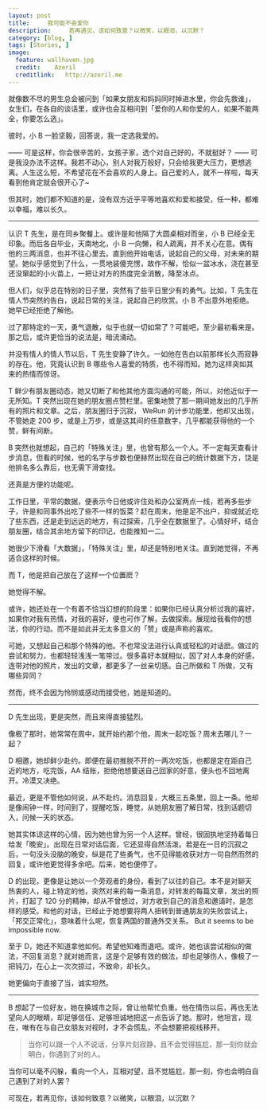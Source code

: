 ```yaml
---
layout: post  
title:     我可能不会爱你
description:     若再遇见，该如何致意？以微笑，以眼泪，以沉默？
category: [blog, ]  
tags: [Stories, ]  
image:
  feature: wallhaven.jpg
  credit:    Azeril
  creditlink:   http://azeril.me
---
```


就像数不尽的男生总会被问到「如果女朋友和妈妈同时掉进水里，你会先救谁」，女生们，在各自的谈话里，或许也会互相问到「爱你的人和你爱的人，如果不能两全，你要怎么选」。

彼时，小 B 一脸坚毅，回答说，我一定选我爱的。

—— 可是这样，你会很辛苦的，女孩子家，选个对自己好的，不就挺好？
—— 可是我没办法不这样。我若不动心，别人对我万般好，只会给我更大压力，更想逃离。人生这么短，不希望花在不会喜欢的人身上。自己爱的人，就不一样啦，每天看到他肯定就会很开心了~

但其时，她们都不知道的是，没有双方近乎平等地喜欢和爱和接受，任一种，都难以幸福，难以长久。

***

认识 T 先生，是在同乡聚餐上。或许是和他隔了大圆桌相对而坐，小 B 已经全无印象。而后各自毕业，天南地北，小 B 一向懒，和人疏离，并不关心在意。偶有他的三两消息，也并不往心里去。直到他开始电话，说起自己的父母，对未来的期望。她似乎感觉到了什么，一贯地装傻充愣，故作不解，恰似一盆冰水，浇在甚至还没窜起的小火苗上，一把让对方的热度完全消散，降至冰点。

但人们，似乎总在特别的日子里，突然有了些平日里少有的勇气。比如，T 先生在情人节突然的告白，说起日常的关注，说起自己的欣赏。小 B 不出意外地拒绝。她早已经拒绝了解他。

过了那特定的一天，勇气退散，似乎也就一切如常了？可能吧，至少最初看来是。那之后，或许更恰当的说法是，暗流涌动。

并没有情人的情人节以后，T 先生安静了许久。一如他在告白以前那样长久而寂静的存在。他，究竟认识到 B 哪些令人喜爱的特质，也不得而知。她为这样突如其来的热情而惊讶。

T 鲜少有朋友圈动态，她又切断了和他其他方面沟通的可能，所以，对他近似于一无所知。T 突然出现在她的朋友圈点赞栏里。密集地赞了那一期间她发出的几乎所有的照片和文章。之后，朋友圈归于沉寂， WeRun 的计步功能里，他却又出现，不管她走 200 步，或是上万步，或是这其间的任意数字，几乎都能获得他的一个赞，鲜有间断。

B 突然也就想起，自己的「特殊关注」里，也曾有那么一个人。不一定每天查看计步消息，但看的时候，他的名字与步数也便赫然出现在自己的统计数据下方，饶是他排名多么靠后，也无需下滑查找。

还真是方便的功能呢。

工作日里，平常的数据，便表示今日他或许住处和办公室两点一线，若再多些步子，许是和同事外出吃了些不一样的饭菜？赶在周末，他是足不出户，抑或就近吃了些东西，还是走到远远的地方，有过探索，几乎全在数据里了。心情好坏，结合朋友圈，结合其余地方留下的印记，也能推知一二。

她很少下滑看「大数据」，「特殊关注」里，却还是特别地关注。直到她觉得，不再适合这样的时候。

而 T，他是把自己放在了这样一个位置麽？

她觉得不解。

或许，她还处在一个有着不恰当幻想的阶段里：如果你已经认真分析过我的喜好，如果你对我有热情，对我的喜好，便也可作了解，去做探索。展现给我看你的想法，你的行动。而不是如此并无太多意义的「赞」或是声称的喜欢。

可她，又想起自己和那个特殊的他。不也常没法进行认真或轻松的对话麽。做过的尝试和努力，也都轻轻浅浅一笔带过。很多喜好本就相似，因了对人本身的好感，连带对他的照片，发出的文章，都更多了一丝亲切感。自己所做和 T 所做，又有哪些异同？

然而，终不会因为怜悯或感动而接受他，她是知道的。

***

D 先生出现，更是突然，而且来得直接猛烈。

像极了那时，她常常在周中，就开始约那个他，周末一起吃饭？周末去哪儿？一起？

 D 相邀，她却鲜少赴约。即便在最初推脱不开的一两次吃饭，也都是定在距自己近的地方，吃完饭，AA 结账，拒绝他想要送自己回家的好意，便头也不回地离开。冷漠又决绝。

最近，更是不管他如何说，从不赴约。消息回复，大概三五条里，回上一条。他却是像闹钟一样，时间到了，提醒吃饭，睡觉，从她朋友圈了解日常，找到话题切入，问候一天的状态。

她其实体谅这样的心情，因为她也曾为另一个人这样。曾经，很固执地坚持着每日给发「晚安」。出现在日常对话后面，它还显得自然活泼。若是在一日的沉寂之后，一句没头没脑的晚安，纵是花了些勇气，也不见得能收获对方一句自然而然的回复，或许他更觉得多余吧。后来，她也便停了。

D 的出现，更像是让她以一个旁观者的身份，看到了以往的自己。本不是对聊天热衷的人，碰上特定的他，突然对来的每一条消息，对转发的每篇文章，发出的照片，打起了 120 分的精神，却从不曾想过，对方收到自己的消息和邀请时，是怎样的感受。和他的对话，已经止于她想要将两人扭转到普通朋友的失败尝试上，「邦交正常化」，意味着什么呢，恢复两国的普通外交关系。 But it seems to be impossible now. 

至于 D，她还不知道拿他如何。希望他知难而退吧。或许，她也该尝试相似的做法，不回复消息？就对她而言，这是个足够有效的做法，却也足够伤人，像极了一把钝刀，在心上一次次掠过，不致命，却长久。

她更偏向于直接了当，诚实坦然。

*** 

B 想起了一位好友，她在换城市之际，曾让他帮忙负重。他在情伤以后，再也无法望向人的眼睛，却足够信任、足够坦诚地把这一点告诉了她。那时，他坦言，现在，唯有在与自己女朋友对视时，才不会慌乱，不会想要把视线移开。

> 当你可以跟一个人不说话，分享片刻寂静，且不会觉得尴尬，那一刻你就会明白，你遇到了对的人。

当你可以毫不闪躲，看向一个人，互相对望，且不觉尴尬，那一刻，你也会明白自己遇到了对的人罢？

可现在，若再见你，该如何致意？以微笑，以眼泪，以沉默？
